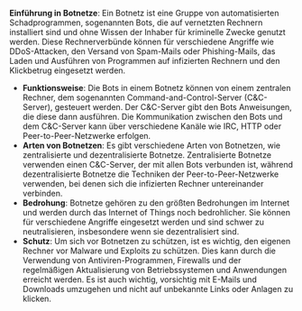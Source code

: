 **Einführung in Botnetze**: Ein Botnetz ist eine Gruppe von automatisierten Schadprogrammen, sogenannten Bots, die auf vernetzten Rechnern installiert sind und ohne Wissen der Inhaber für kriminelle Zwecke genutzt werden. Diese Rechnerverbünde können für verschiedene Angriffe wie DDoS-Attacken, den Versand von Spam-Mails oder Phishing-Mails, das Laden und Ausführen von Programmen auf infizierten Rechnern und den Klickbetrug eingesetzt werden.

- **Funktionsweise**: Die Bots in einem Botnetz können von einem zentralen Rechner, dem sogenannten Command-and-Control-Server (C&C-Server), gesteuert werden. Der C&C-Server gibt den Bots Anweisungen, die diese dann ausführen. Die Kommunikation zwischen den Bots und dem C&C-Server kann über verschiedene Kanäle wie IRC, HTTP oder Peer-to-Peer-Netzwerke erfolgen.
- **Arten von Botnetzen**: Es gibt verschiedene Arten von Botnetzen, wie zentralisierte und dezentralisierte Botnetze. Zentralisierte Botnetze verwenden einen C&C-Server, der mit allen Bots verbunden ist, während dezentralisierte Botnetze die Techniken der Peer-to-Peer-Netzwerke verwenden, bei denen sich die infizierten Rechner untereinander verbinden.
- **Bedrohung**: Botnetze gehören zu den größten Bedrohungen im Internet und werden durch das Internet of Things noch bedrohlicher. Sie können für verschiedene Angriffe eingesetzt werden und sind schwer zu neutralisieren, insbesondere wenn sie dezentralisiert sind.
- **Schutz**: Um sich vor Botnetzen zu schützen, ist es wichtig, den eigenen Rechner vor Malware und Exploits zu schützen. Dies kann durch die Verwendung von Antiviren-Programmen, Firewalls und der regelmäßigen Aktualisierung von Betriebssystemen und Anwendungen erreicht werden. Es ist auch wichtig, vorsichtig mit E-Mails und Downloads umzugehen und nicht auf unbekannte Links oder Anlagen zu klicken.